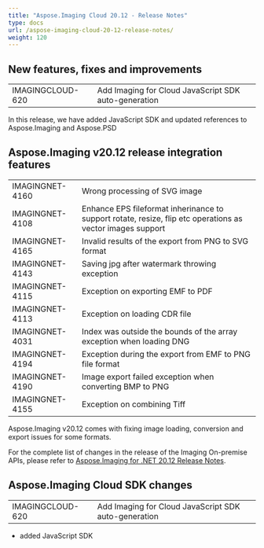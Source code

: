 ```yaml
---
title: "Aspose.Imaging Cloud 20.12 - Release Notes"
type: docs
url: /aspose-imaging-cloud-20-12-release-notes/
weight: 120
---
```


## **New features, fixes and improvements**
|     |     |
| --- | --- |
|IMAGINGCLOUD-620|Add Imaging for Cloud JavaScript SDK auto-generation|

In this release, we have added JavaScript SDK and updated references to Aspose.Imaging and Aspose.PSD

## **Aspose.Imaging v20.12 release integration features**
|     |     |
| --- | --- |
|IMAGINGNET-4160|Wrong processing of SVG image|
|IMAGINGNET-4108|Enhance EPS fileformat inherinance to support rotate, resize, flip etc operations as vector images support|
|IMAGINGNET-4165|Invalid results of the export from PNG to SVG format|
|IMAGINGNET-4143|Saving jpg after watermark throwing exception|
|IMAGINGNET-4115|Exception on exporting EMF to PDF|
|IMAGINGNET-4113|Exception on loading CDR file|
|IMAGINGNET-4031|Index was outside the bounds of the array exception when loading DNG|
|IMAGINGNET-4194|Exception during the export from EMF to PNG file format|
|IMAGINGNET-4190|Image export failed exception when converting BMP to PNG|
|IMAGINGNET-4155|Exception on combining Tiff|

Aspose.Imaging v20.12 comes with fixing image loading, conversion and export issues for some formats.

For the complete list of changes in the release of the Imaging On-premise APIs, please refer to [Aspose.Imaging for .NET 20.12 Release Notes](https://docs.aspose.com/display/imagingnet/Aspose.Imaging+for+.NET+20.12+-+Release+notes).

## **Aspose.Imaging Cloud SDK changes**
|     |     |
| --- | --- |
|IMAGINGCLOUD-620|Add Imaging for Cloud JavaScript SDK auto-generation|

- added JavaScript SDK